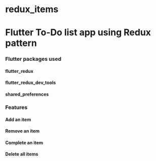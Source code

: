 # redux_items

# Flutter To-Do list app using Redux pattern

### Flutter packages used
#### flutter_redux
#### flutter_redux_dev_tools
#### shared_preferences

### Features
#### Add an item

#### Remove an item

#### Complete an item

#### Delete all items